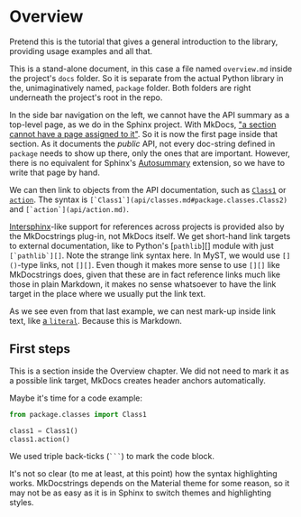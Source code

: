 ﻿# Overview

Pretend this is the tutorial that gives a general introduction to the
library, providing usage examples and all that.

This is a stand-alone document, in this case a file named `overview.md`
inside the project's `docs` folder. So it is separate from the actual
Python library in the, unimaginatively named, `package` folder. Both
folders are right underneath the project's root in the repo.

In the side bar navigation on the left, we cannot have the API summary
as a top-level page, as we do in the Sphinx project. With MkDocs,
["a section cannot have a page assigned to it"][pages]. So it is now
the first page inside that section. As it documents the *public* API,
not every doc-string defined in `package` needs to show up there,
only the ones that are important. However, there is no equivalent for
Sphinx's [Autosummary] extension, so we have to write that page by hand.

We can then link to objects from the API documentation, such as
[`Class1`](api/classes.md#package.classes.Class2) or
[`action`](api/action.md). The syntax is
``[`Class1`](api/classes.md#package.classes.Class2)`` and
``[`action`](api/action.md)``.

[Intersphinx]-like support for references across projects is provided
also by the MkDocstrings plug-in, not MkDocs itself. We get short-hand
link targets to external documentation, like to Python's [`pathlib`][]
module with just ``[`pathlib`][]``. Note the strange link syntax here.
In MyST, we would use `[]()`-type links, not `[][]`. Even though it makes
more sense to use `[][]` like MkDocstrings does, given that these are
in fact reference links much like those in plain Markdown, it makes no
sense whatsoever to have the link target in the place where we usually
put the link text.

As we see even from that last example, we can nest mark-up inside link
text, like [a `literal`](https://example.org). Because this is Markdown.


## First steps

This is a section inside the Overview chapter. We did not need to mark
it as a possible link target, MkDocs creates header anchors automatically.

Maybe it's time for a code example:
```python
from package.classes import Class1

class1 = Class1()
class1.action()
```

We used triple back-ticks (` ``` `) to mark the code block.

It's not so clear (to me at least, at this point) how the syntax
highlighting works. MkDocstrings depends on the Material theme for some
reason, so it may not be as easy as it is in Sphinx to switch themes and
highlighting styles.

[pages]:        https://www.mkdocs.org/user-guide/writing-your-docs/#configure-pages-and-navigation
[Autosummary]:  https://www.sphinx-doc.org/en/master/usage/extensions/autosummary.html
[Intersphinx]:  https://www.sphinx-doc.org/en/master/usage/extensions/intersphinx.html
[linking]:      https://www.mkdocs.org/user-guide/writing-your-docs/#linking-to-pages
